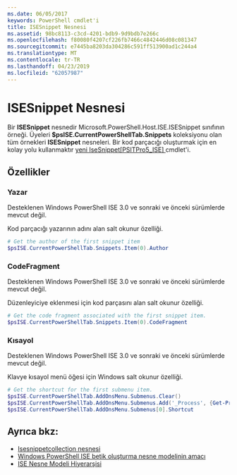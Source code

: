 ```yaml
---
ms.date: 06/05/2017
keywords: PowerShell cmdlet'i
title: ISESnippet Nesnesi
ms.assetid: 98bc8113-c3cd-4201-bdb9-9d9bdb7e266c
ms.openlocfilehash: f80080f4207cf226fb7466c4842446d08c081347
ms.sourcegitcommit: e7445ba8203da304286c591ff513900ad1c244a4
ms.translationtype: MT
ms.contentlocale: tr-TR
ms.lasthandoff: 04/23/2019
ms.locfileid: "62057987"
---
```

# <a name="the-isesnippetobject"></a>ISESnippet Nesnesi

Bir **ISESnippet** nesnedir Microsoft.PowerShell.Host.ISE.ISESnippet sınıfının örneği. Üyeleri **$psISE.CurrentPowerShellTab.Snippets** koleksiyonu olan tüm örnekleri **ISESnippet** nesneleri. Bir kod parçacığı oluşturmak için en kolay yolu kullanmaktır [yeni IseSnippet&#91;PSITPro5_ISE&#93; ](https://technet.microsoft.com/library/0a6339a3-2683-4a8e-8929-90ad9a95c3e0) cmdlet'i.

## <a name="properties"></a>Özellikler

### <a name="author"></a>Yazar

Desteklenen Windows PowerShell ISE 3.0 ve sonraki ve önceki sürümlerde mevcut değil.

Kod parçacığı yazarının adını alan salt okunur özelliği.

```powershell
# Get the author of the first snippet item
$psISE.CurrentPowerShellTab.Snippets.Item(0).Author
```

### <a name="codefragment"></a>CodeFragment

Desteklenen Windows PowerShell ISE 3.0 ve sonraki ve önceki sürümlerde mevcut değil.

Düzenleyiciye eklenmesi için kod parçasını alan salt okunur özelliği.

```powershell
# Get the code fragment associated with the first snippet item.
$psISE.CurrentPowerShellTab.Snippets.Item(0).CodeFragment
```

### <a name="shortcut"></a>Kısayol

Desteklenen Windows PowerShell ISE 3.0 ve sonraki ve önceki sürümlerde mevcut değil.

Klavye kısayol menü öğesi için Windows salt okunur özelliği.

```powershell
# Get the shortcut for the first submenu item.
$psISE.CurrentPowerShellTab.AddOnsMenu.Submenus.Clear()
$psISE.CurrentPowerShellTab.AddOnsMenu.Submenus.Add('_Process', {Get-Process}, 'Alt+P')
$psISE.CurrentPowerShellTab.AddOnsMenu.Submenus[0].Shortcut
```

## <a name="see-also"></a>Ayrıca bkz:

- [Isesnippetcollection nesnesi](The-ISESnippetCollection-Object.md)
- [Windows PowerShell ISE betik oluşturma nesne modelinin amacı](purpose-of-the-windows-powershell-ise-scripting-object-model.md)
- [ISE Nesne Modeli Hiyerarşisi](The-ISE-Object-Model-Hierarchy.md)